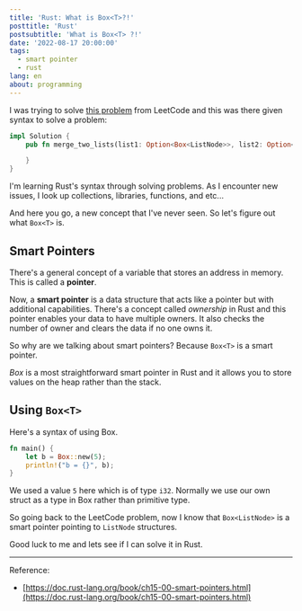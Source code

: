 ```yaml
---
title: 'Rust: What is Box<T>?!'
posttitle: 'Rust'
postsubtitle: 'What is Box<T> ?!'
date: '2022-08-17 20:00:00'
tags:
  - smart pointer
  - rust
lang: en
about: programming
---
```


I was trying to solve [this problem](https://leetcode.com/problems/merge-two-sorted-lists/) from LeetCode and this was there given syntax to solve a problem:

```rust
impl Solution {
    pub fn merge_two_lists(list1: Option<Box<ListNode>>, list2: Option<Box<ListNode>>) -> Option<Box<ListNode>> {

    }
}
```

I'm learning Rust's syntax through solving problems. As I encounter new issues, I look up collections, libraries, functions, and etc...

And here you go, a new concept that I've never seen. So let's figure out what `Box<T>` is.

## Smart Pointers

There's a general concept of a variable that stores an address in memory. This is called a **pointer**.

Now, a **smart pointer** is a data structure that acts like a pointer but with additional capabilities. There's a concept called _ownership_ in Rust and this pointer enables your data to have multiple owners. It also checks the number of owner and clears the data if no one owns it.

So why are we talking about smart pointers? Because `Box<T>` is a smart pointer.

_Box_ is a most straightforward smart pointer in Rust and it allows you to store values on the heap rather than the stack.

## Using `Box<T>`

Here's a syntax of using Box.

```rust
fn main() {
    let b = Box::new(5);
    println!("b = {}", b);
}
```

We used a value `5` here which is of type `i32`. Normally we use our own struct as a type in Box rather than primitive type.

So going back to the LeetCode problem, now I know that `Box<ListNode>` is a smart pointer pointing to `ListNode` structures.

Good luck to me and lets see if I can solve it in Rust.

---

Reference:

- [https://doc.rust-lang.org/book/ch15-00-smart-pointers.html](https://doc.rust-lang.org/book/ch15-00-smart-pointers.html)
